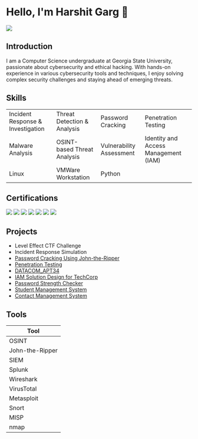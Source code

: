 # Hello, I'm Harshit Garg 👋
<a href="https://linkedin.com/in/harshitgarg-cs/"><img src="https://img.shields.io/badge/-LinkedIn-0072b1?&style=for-the-badge&logo=linkedin&logoColor=white" /></a>

## Introduction

I am a Computer Science undergraduate at Georgia State University, passionate about cybersecurity and ethical hacking. With hands-on experience in various cybersecurity tools and techniques, I enjoy solving complex security challenges and staying ahead of emerging threats.

## Skills

<table>
  <tr>
    <td>Incident Response & Investigation</td>
    <td>Threat Detection & Analysis</td>
    <td>Password Cracking</td>
    <td>Penetration Testing</td>
  </tr>
  <tr>
    <td>Malware Analysis</td>
    <td>OSINT-based Threat Analysis</td>
    <td>Vulnerability Assessment</td>
    <td>Identity and Access Management (IAM)</td>
  </tr>
  <tr>
    <td>Linux</td>
    <td>VMWare Workstation</td>
    <td>Python</td>
  </tr>
</table>

## Certifications

<div>
<img src="https://img.shields.io/badge/-CodePath%20CYB%20101-04c385?&style=for-the-badge" />  
<img src="https://img.shields.io/badge/-CodePath%20CYB%20102-04c385?&style=for-the-badge" />  
<img src="https://img.shields.io/badge/-Datacom%20Cybersecurity%20Job%20Simulation-00276b?&style=for-the-badge" />  
<img src="https://img.shields.io/badge/-Mastercard%20Cybersecurity%20Job%20Simulation-ff6000?&style=for-the-badge" />  
<img src="https://img.shields.io/badge/-Tata%20Group%20Cybersecurity%20Analyst%20Job%20Simulation-ffffff?&style=for-the-badge" /> 
<img src="https://img.shields.io/badge/-ISC2%3A%20Certified%20in%20Cybersecurity-42823d?&style=for-the-badge" />
<img src="https://img.shields.io/badge/-Microsoft%3A%20Cybersecurity%20Analyst%20Professional%20Certificate-ffb902?&style=for-the-badge" />

</div>

## Projects
- Level Effect CTF Challenge
- Incident Response Simulation
- <a href="https://docs.google.com/document/d/102aU0OD9SejbvQjM3tDATHwW0fnEr7de0w1i_V7BBkc/edit?usp=sharing">Password Cracking Using John-the-Ripper</a>
- <a href="https://docs.google.com/document/d/1JEVMNbY41l1lypgWDMsnQ2gPhMRMmK2OBc004N4k4S0/edit?usp=sharing">Penetration Testing</a>
- <a href="https://github.com/harshitgarg-cs/DATACOM_APT34/tree/main">DATACOM_APT34</a>
- <a href="https://github.com/harshitgarg-cs/TCS_TechCorp">IAM Solution Design for TechCorp</a>
- <a href="https://github.com/harshitgarg-cs/Password-Strength-Checker">Password Strength Checker</a>
- <a href="https://github.com/harshitgarg-cs/Student-Management-System">Student Management System</a>
- <a href="https://github.com/harshitgarg-cs/Contact-Management-System">Contact Management System</a>

## Tools
| Tool                    |
|-------------------------|
| OSINT
| John-the-Ripper         |
| SIEM                    |
| Splunk                  |
| Wireshark               |
| VirusTotal              |
| Metasploit              |
| Snort                   |
| MISP                    |
| nmap                    |
